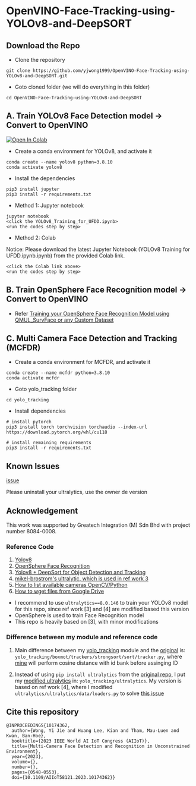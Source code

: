 # OpenVINO-Face-Tracking-using-YOLOv8-and-DeepSORT

## Download the Repo

- Clone the repository
```
git clone https://github.com/yjwong1999/OpenVINO-Face-Tracking-using-YOLOv8-and-DeepSORT.git
```

- Goto cloned folder (we will do everything in this folder)
```
cd OpenVINO-Face-Tracking-using-YOLOv8-and-DeepSORT
```

## A. Train YOLOv8 Face Detection model -> Convert to OpenVINO
[![Open In Colab](https://colab.research.google.com/assets/colab-badge.svg)](https://colab.research.google.com/drive/1bnRcWCp1Y6Jf7l2NORiZ4pDLvgSmDmZw?usp=sharing) </br>

- Create a conda environment for YOLOv8, and activate it
```
conda create --name yolov8 python=3.8.10
conda activate yolov8 
```

- Install the dependencies
```
pip3 install jupyter
pip3 install -r requirements.txt
```

- Method 1: Jupyter notebook
```
jupyter notebook
<click the YOLOv8_Training_for_UFDD.ipynb>
<run the codes step by step>
```

- Method 2: Colab
  
Notice:
Please download the latest Jupyter Notebook (YOLOv8 Training for UFDD.ipynb.ipynb) from the provided Colab link.
```
<click the Colab link above>
<run the codes step by step>
```

## B. Train OpenSphere Face Recognition model -> Convert to OpenVINO

- Refer [Training your OpenSphere Face Recognition Model using QMUL_SurvFace or any Custom Dataset](https://github.com/yjwong1999/opensphere)

## C. Multi Camera Face Detection and Tracking (MCFDR)

- Create a conda environment for MCFDR, and activate it
```
conda create --name mcfdr python=3.8.10
conda activate mcfdr 
```

- Goto yolo_tracking folder
```
cd yolo_tracking
```

- Install dependencies
```
# install pytorch
pip3 install torch torchvision torchaudio --index-url https://download.pytorch.org/whl/cu118

# install remaining requirements
pip3 install -r requirements.txt
```


## Known Issues
[issue](https://github.com/mikel-brostrom/yolo_tracking/issues/1071#issuecomment-1684865948)

Please uninstall your ultralytics, use the owner de version



## Acknowledgement
This work was supported by Greatech Integration (M) Sdn Bhd with project number 8084-0008.

### Reference Code
1. [Yolov8](https://github.com/ultralytics/ultralytics) </br>
2. [OpenSphere Face Recognition](https://github.com/ydwen/opensphere) </br>
3. [Yolov8 + DeepSort for Object Detection and Tracking](https://github.com/mikel-brostrom/yolov8_tracking) </br>
4. [mikel-brostrom's ultralytic, which is used in ref work 3](https://github.com/mikel-brostrom/ultralytics)
5. [How to list available cameras OpenCV/Python](https://stackoverflow.com/a/62639343)
6. [How to wget files from Google Drive](https://bcrf.biochem.wisc.edu/2021/02/05/download-google-drive-files-using-wget/)

- I recommend to use ```ultralytics==8.0.146``` to train your YOLOv8 model for this repo, since ref work [3] and [4] are modified based this version </br>
- OpenSphere is used to train Face Recognition model </br>
- This repo is heavily based on [3], with minor modifications </br>

### Difference between my module and reference code

1. Main difference between my [yolo_tracking](https://github.com/yjwong1999/OpenVINO-Face-Tracking-using-YOLOv8-and-DeepSORT/tree/main/yolo_tracking) module and the [original](https://github.com/mikel-brostrom/yolov8_tracking) is: ```yolo_tracking/boxmot/trackers/strongsort/sort/tracker.py```, where [mine](https://github.com/yjwong1999/OpenVINO-Face-Tracking-using-YOLOv8-and-DeepSORT/blob/main/yolo_tracking/boxmot/trackers/strongsort/sort/tracker.py) will perform cosine distance with id bank before assinging ID

2. Instead of using ```pip install ultralytics``` from the [original repo](https://github.com/ultralytics/ultralytics), I put my [modified ultralytics](https://github.com/yjwong1999/OpenVINO-Face-Tracking-using-YOLOv8-and-DeepSORT/tree/main/yolo_tracking/ultralytics) in: ```yolo_tracking/ultralytics```. My version is based on ref work [4], where I modified ```ultralytics/ultralytics/data/loaders.py``` to solve [this issue](https://github.com/ultralytics/ultralytics/issues/4493#issuecomment-1692142970)

## Cite this repository

```
@INPROCEEDINGS{10174362,
  author={Wong, Yi Jie and Huang Lee, Kian and Tham, Mau-Luen and Kwan, Ban-Hoe},
  booktitle={2023 IEEE World AI IoT Congress (AIIoT)}, 
  title={Multi-Camera Face Detection and Recognition in Unconstrained Environment}, 
  year={2023},
  volume={},
  number={},
  pages={0548-0553},
  doi={10.1109/AIIoT58121.2023.10174362}}
```

